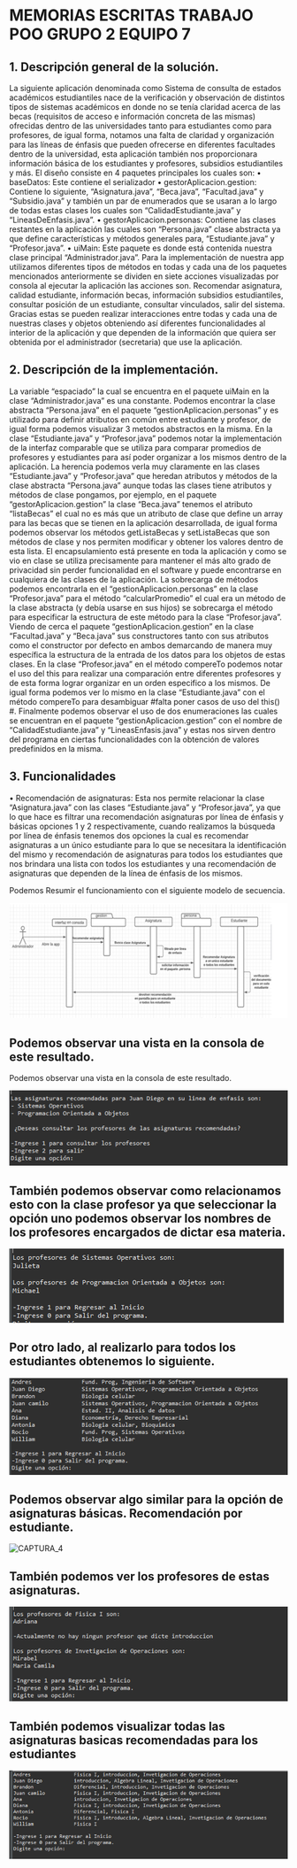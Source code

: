 # MEMORIAS ESCRITAS TRABAJO POO GRUPO 2 EQUIPO 7

## 1.	Descripción general de la solución.

La siguiente aplicación denominada como Sistema de consulta de estados académicos estudiantiles nace de la verificación y observación de distintos tipos de sistemas académicos en donde no se tenía claridad acerca de las becas (requisitos de acceso e información concreta de las mismas) ofrecidas dentro de las universidades tanto para estudiantes como para profesores, de igual forma, notamos una falta de claridad y organización para las líneas de énfasis que pueden ofrecerse en diferentes facultades dentro de la universidad, esta aplicación también nos proporcionara información básica de los estudiantes y profesores, subsidios estudiantiles y más. 
El diseño consiste en 4 paquetes principales los cuales son:
•	baseDatos: Este contiene el serializador 
•	gestorAplicacion.gestion: Contiene lo siguiente, “Asignatura.java”, “Beca.java”, “Facultad.java” y “Subsidio.java” y también un par de enumerados que se usaran a lo largo de todas estas clases los cuales son “CalidadEstudiante.java” y “LineasDeEnfasis.java”.
•	gestorAplicacion.personas: Contiene las clases restantes en la aplicación las cuales son “Persona.java” clase abstracta ya que define características y métodos generales para, “Estudiante.java” y “Profesor.java”.
•	uiMain: Este paquete es donde está contenida nuestra clase principal “Administrador.java”.
Para la implementación de nuestra app utilizamos diferentes tipos de métodos en todas y cada una de los paquetes mencionados anteriormente se dividen en siete acciones visualizadas por consola al ejecutar la aplicación las acciones son. Recomendar asignatura, calidad estudiante, información becas, información subsidios estudiantiles, consultar posición de un estudiante, consultar vinculados, salir del sistema. Gracias estas se pueden realizar interacciones entre todas y cada una de nuestras clases y objetos obteniendo así diferentes funcionalidades al interior de la aplicación y que dependen de la información que quiera ser obtenida por el administrador (secretaria) que use la aplicación.


## 2.	Descripción de la implementación.
La variable “espaciado” la cual se encuentra en el paquete uiMain en la clase “Administrador.java” es una constante. Podemos encontrar la clase abstracta “Persona.java” en el paquete “gestionAplicacion.personas” y es utilizado para definir atributos en común entre estudiante y profesor, de igual forma podemos visualizar 3 metodos abstractos en la misma. En la clase “Estudiante.java” y “Profesor.java” podemos notar la implementación de la interfaz comparable que se utiliza para comparar promedios de profesores y estudiantes para así poder organizar a los mismos dentro de la aplicación. La herencia podemos verla muy claramente en las clases “Estudiante.java” y “Profesor.java” que heredan atributos y métodos de la clase abstracta “Persona.java” aunque todas las clases tiene atributos y métodos de clase pongamos, por ejemplo, en el paquete “gestorAplicacion.gestion” la clase “Beca.java” tenemos el atributo “listaBecas” el cual no es más que un atributo de clase que define un array para las becas que se tienen en la aplicación desarrollada, de igual forma podemos observar los métodos getListaBecas y setListaBecas que son métodos de clase y nos permiten modificar y obtener los valores dentro de esta lista. El encapsulamiento está presente en toda la aplicación y como se vio en clase se utiliza precisamente para mantener el más alto grado de privacidad sin perder funcionalidad en el software y puede encontrarse en cualquiera de las clases de la aplicación. La sobrecarga de métodos podemos encontrarla en el “gestionAplicacion.personas” en la clase “Profesor.java” para el método “calcularPromedio” el cual era un método de la clase abstracta (y debía usarse en sus hijos) se sobrecarga el método para especificar la estructura de este método para la clase “Profesor.java”. Viendo de cerca el paquete “gestionAplicacion.gestion” en la clase “Facultad.java” y “Beca.java” sus constructores tanto con sus atributos como el constructor por defecto en ambos demarcando de manera muy específica la estructura de la entrada de los datos para los objetos de estas clases. En la clase “Profesor.java” en el método compereTo podemos notar el uso del this para realizar una comparación entre diferentes profesores y de esta forma lograr organizar en un orden especifico a los mismos. De igual forma podemos ver lo mismo en la clase “Estudiante.java” con el método compereTo para desambiguar #falta poner casos de uso del this() #. Finalmente podemos observar el uso de dos enumeraciones las cuales se encuentran en el paquete “gestionAplicacion.gestion” con el nombre de “CalidadEstudiante.java” y “LineasEnfasis.java” y estas nos sirven dentro del programa en ciertas funcionalidades con la obtención de valores predefinidos en la misma.

## 3.	Funcionalidades
•	Recomendación de asignaturas: Esta nos permite relacionar la clase “Asignatura.java” con las clases “Estudiante.java” y “Profesor.java”, ya que lo que hace es filtrar una recomendación asignaturas por línea de énfasis y básicas opciones 1 y 2 respectivamente, cuando realizamos la búsqueda por línea de énfasis tenemos dos opciones la cual es recomendar asignaturas a un único estudiante para lo que se necesitara la identificación del mismo y recomendación de asignaturas para todos los estudiantes que nos brindara una lista con todos los estudiantes y una recomendación de asignaturas que dependen de la línea de énfasis de los mismos.


Podemos Resumir el funcionamiento con el siguiente modelo de secuencia.


![DIAGRAMA_SECUENCIA_1](https://github.com/POO2022-02-UNALMED/practica-g2-equipo7/blob/master/lib/secuencia1.png)

## Podemos observar una vista en la consola de este resultado.

Podemos observar una vista en la consola de este resultado.

![CAPTURA_1](https://github.com/POO2022-02-UNALMED/practica-g2-equipo7/blob/master/lib/ra_le_eu.png)

## También podemos observar como relacionamos esto con la clase profesor ya que seleccionar la opción uno podemos observar los nombres de los profesores encargados de dictar esa materia.

![CAPTURA_2](https://github.com/POO2022-02-UNALMED/practica-g2-equipo7/blob/master/lib/profesores.png)

## Por otro lado, al realizarlo para todos los estudiantes obtenemos lo siguiente.

![CAPTURA_3](https://github.com/POO2022-02-UNALMED/practica-g2-equipo7/blob/master/lib/todos_le.png)

## Podemos observar algo similar para la opción de asignaturas básicas. Recomendación por estudiante.

![CAPTURA_4](https://github.com/POO2022-02-UNALMED/practica-g2-equipo7/blob/master/lib/basicas_es.png)

## También podemos ver los profesores de estas asignaturas.

![CAPTURA_5](https://github.com/POO2022-02-UNALMED/practica-g2-equipo7/blob/master/lib/profesores_bas.png)

## También podemos visualizar todas las asignaturas basicas recomendadas para los estudiantes

![CAPTURA_6](https://github.com/POO2022-02-UNALMED/practica-g2-equipo7/blob/master/lib/basicas_te.png)

